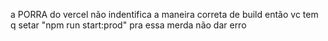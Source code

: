 a PORRA do vercel não indentifica a maneira correta de build
então vc tem q setar "npm run start:prod" pra essa merda não dar erro
